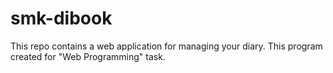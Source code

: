 # smk-dibook
This repo contains a web application for managing your diary. This program created for "Web Programming" task.
